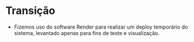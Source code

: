 # Transição
- Fizemos uso do software Render para realizar um deploy temporário do sistema, levantado apenas para fins de teste e visualização.
